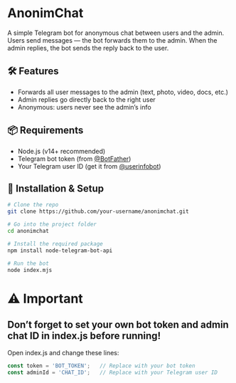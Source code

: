 # AnonimChat

A simple Telegram bot for anonymous chat between users and the admin.  
Users send messages — the bot forwards them to the admin. When the admin replies, the bot sends the reply back to the user.

## 🛠 Features

- Forwards all user messages to the admin (text, photo, video, docs, etc.)
- Admin replies go directly back to the right user
- Anonymous: users never see the admin’s info

## 📦 Requirements

- Node.js (v14+ recommended)
- Telegram bot token (from [@BotFather](https://t.me/BotFather))
- Your Telegram user ID (get it from [@userinfobot](https://t.me/userinfobot))

## 🚀 Installation & Setup

```bash
# Clone the repo
git clone https://github.com/your-username/anonimchat.git

# Go into the project folder
cd anonimchat

# Install the required package
npm install node-telegram-bot-api

# Run the bot
node index.mjs
```
# ⚠️ Important
## Don’t forget to set your own bot token and admin chat ID in index.js before running!
Open index.js and change these lines:
```javascript
const token = 'BOT_TOKEN';   // Replace with your bot token
const adminId = 'CHAT_ID';   // Replace with your Telegram user ID
```
